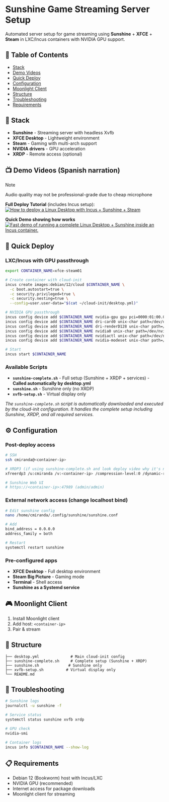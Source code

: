 # Sunshine Game Streaming Server Setup

Automated server setup for game streaming using **Sunshine** + **XFCE** + **Steam** in LXC/Incus containers with NVIDIA GPU support.

## 📑 Table of Contents

- [Stack](#-stack)
- [Demo Videos](#-demo-videos)
- [Quick Deploy](#-quick-deploy)
- [Configuration](#️-configuration)
- [Moonlight Client](#-moonlight-client)
- [Structure](#-structure)
- [Troubleshooting](#-troubleshooting)
- [Requirements](#-requirements)

## 🎯 Stack

- **Sunshine** - Streaming server with headless Xvfb
- **XFCE Desktop** - Lightweight environment 
- **Steam** - Gaming with multi-arch support
- **NVIDIA drivers** - GPU acceleration
- **XRDP** - Remote access (optional)

## 📺 Demo Videos (Spanish narration)

> [!NOTE]
> Audio quality may not be professional-grade due to cheap microphone


**Full Deploy Tutorial** (includes Incus setup):
[![How to deploy a Linux Desktop with Incus + Sunshine + Steam](https://i9.ytimg.com/vi/ZVPf2jnbcGI/maxresdefault.jpg?v=68c8c71d&sqp=CLTu8cYG&rs=AOn4CLB6KwYFBHLvT2TCA8ZeUc0Ey1iFsA)](https://www.youtube.com/watch?v=ZVPf2jnbcGI)


**Quick Demo showing how works**
[![Fast demo of running a complete Linux Desktop + Sunshine inside an Incus container.](https://i9.ytimg.com/vi_webp/0wCxjrJudIA/maxresdefault.webp?v=68dc7c42&sqp=COT38cYG&rs=AOn4CLAlRzlHPRwu8nvOfafdcfOwLvR9MQ)](https://www.youtube.com/watch?v=0wCxjrJudIA)



## 🚀 Quick Deploy

### LXC/Incus with GPU passthrough

```bash
export CONTAINER_NAME=xfce-steam01

# Create container with cloud-init
incus create images:debian/12/cloud $CONTAINER_NAME \
  -c boot.autostart=true \
  -c security.privileged=true \
  -c security.nesting=true \
  --config=user.user-data="$(cat ~/cloud-init/desktop.yml)"

# NVIDIA GPU passthrough
incus config device add $CONTAINER_NAME nvidia-gpu gpu pci=0000:01:00.0 gputype=physical
incus config device add $CONTAINER_NAME dri-card0 unix-char path=/dev/dri/card0
incus config device add $CONTAINER_NAME dri-renderD128 unix-char path=/dev/dri/renderD128
incus config device add $CONTAINER_NAME nvidia0 unix-char path=/dev/nvidia0
incus config device add $CONTAINER_NAME nvidiactl unix-char path=/dev/nvidiactl
incus config device add $CONTAINER_NAME nvidia-modeset unix-char path=/dev/nvidia-modeset

# Start
incus start $CONTAINER_NAME
```

### Available Scripts

- **`sunshine-complete.sh`** - Full setup (Sunshine + XRDP + services) - **Called automatically by desktop.yml**
- **`sunshine.sh`** - Sunshine only (no XRDP)
- **`xvfb-setup.sh`** - Virtual display only

*The `sunshine-complete.sh` script is automatically downloaded and executed by the cloud-init configuration. It handles the complete setup including Sunshine, XRDP, and all required services.*

## ⚙️ Configuration

### Post-deploy access

```bash
# SSH
ssh cmiranda@<container-ip>

# XRDP3 (if using sunshine-complete.sh and look deploy video why it's necessary)
xfreerdp3 /u:cmiranda /v:<container-ip> /compression-level:0 /dynamic-resolution

# Sunshine Web UI
# https://<container-ip>:47989 (admin/admin)
```

### External network access (change localhost bind)

```bash
# Edit sunshine config
nano /home/cmiranda/.config/sunshine/sunshine.conf

# Add
bind_address = 0.0.0.0
address_family = both

# Restart
systemctl restart sunshine
```

### Pre-configured apps

- **XFCE Desktop** - Full desktop environment
- **Steam Big Picture** - Gaming mode
- **Terminal** - Shell access
- **Sunshine as a Systemd service**

## 🎮 Moonlight Client

1. Install Moonlight client
2. Add host: `<container-ip>`
3. Pair & stream

## 📁 Structure

```
├── desktop.yml              # Main cloud-init config
├── sunshine-complete.sh     # Complete setup (Sunshine + XRDP)
├── sunshine.sh             # Sunshine only  
├── xvfb-setup.sh          # Virtual display only
└── README.md
```

## 🔧 Troubleshooting

```bash
# Sunshine logs
journalctl -u sunshine -f

# Service status
systemctl status sunshine xvfb xrdp

# GPU check
nvidia-smi

# Container logs
incus info $CONTAINER_NAME --show-log
```

## 📋 Requirements

- Debian 12 (Bookworm) host with Incus/LXC
- NVIDIA GPU (recommended)
- Internet access for package downloads
- Moonlight client for streaming
